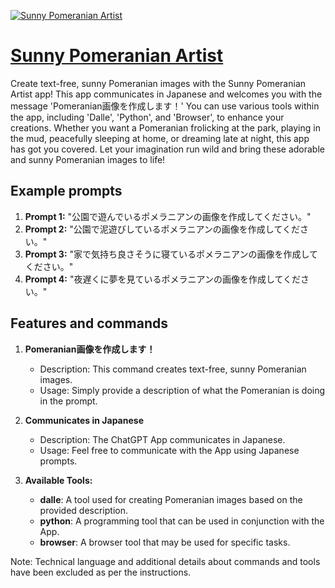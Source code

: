 [![Sunny Pomeranian Artist](https://files.oaiusercontent.com/file-zY1vIhhSBQMDV9bej0geDV4e?se=2123-10-17T15%3A14%3A24Z&sp=r&sv=2021-08-06&sr=b&rscc=max-age%3D31536000%2C%20immutable&rscd=attachment%3B%20filename%3D682a28fa-8ed7-4177-9df2-8ed27aea7faf.png&sig=NFaxcPe5iYJ0%2Bkt3CJXpB%2BbbLbJBT/jebias1Jgxzyc%3D)](https://chat.openai.com/g/g-MEzKnywDY-sunny-pomeranian-artist)

# [Sunny Pomeranian Artist](https://chat.openai.com/g/g-MEzKnywDY-sunny-pomeranian-artist)

Create text-free, sunny Pomeranian images with the Sunny Pomeranian Artist app! This app communicates in Japanese and welcomes you with the message 'Pomeranian画像を作成します！' You can use various tools within the app, including 'Dalle', 'Python', and 'Browser', to enhance your creations. Whether you want a Pomeranian frolicking at the park, playing in the mud, peacefully sleeping at home, or dreaming late at night, this app has got you covered. Let your imagination run wild and bring these adorable and sunny Pomeranian images to life!

## Example prompts

1. **Prompt 1:** "公園で遊んでいるポメラニアンの画像を作成してください。"
2. **Prompt 2:** "公園で泥遊びしているポメラニアンの画像を作成してください。"
3. **Prompt 3:** "家で気持ち良さそうに寝ているポメラニアンの画像を作成してください。"
4. **Prompt 4:** "夜遅くに夢を見ているポメラニアンの画像を作成してください。"

## Features and commands

1. **Pomeranian画像を作成します！**
   - Description: This command creates text-free, sunny Pomeranian images.
   - Usage: Simply provide a description of what the Pomeranian is doing in the prompt.

2. **Communicates in Japanese**
   - Description: The ChatGPT App communicates in Japanese.
   - Usage: Feel free to communicate with the App using Japanese prompts.

3. **Available Tools:**
   - **dalle**: A tool used for creating Pomeranian images based on the provided description.
   - **python**: A programming tool that can be used in conjunction with the App.
   - **browser**: A browser tool that may be used for specific tasks.
   
Note: Technical language and additional details about commands and tools have been excluded as per the instructions.